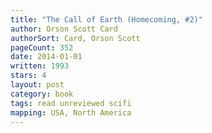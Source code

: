 ```yaml
---
title: "The Call of Earth (Homecoming, #2)"
author: Orson Scott Card
authorSort: Card, Orson Scott
pageCount: 352
date: 2014-01-01
written: 1993
stars: 4
layout: post
category: book
tags: read unreviewed scifi
mapping: USA, North America
---
```

